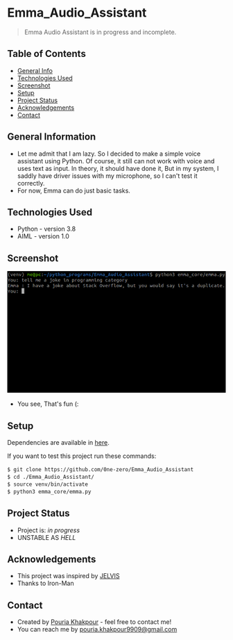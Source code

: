 # Emma_Audio_Assistant
> Emma Audio Assistant is in progress and incomplete.

## Table of Contents
* [General Info](#general-information)
* [Technologies Used](#technologies-used)
* [Screenshot](#screenshot)
* [Setup](#setup)
* [Project Status](#project-status)
* [Acknowledgements](#acknowledgements)
* [Contact](#contact)
<!-- * [License](#license) -->


## General Information
- Let me admit that I am lazy. So I decided to make a simple voice assistant using Python.
Of course, it still can not work with voice and uses text as input. In theory, it should have done it, But in my system, I saddly have driver issues with my microphone, so I can't test it correctly.
- For now, Emma can do just basic tasks.


## Technologies Used
- Python - version 3.8
- AIML   - version 1.0

## Screenshot
![Emma-joke](https://github.com/0ne-zero/Emma_Audio_Assistant/blob/main/screenshot/Screenshot%20from%202022-02-28%2015-04-40-cleaned.png)
- You see, That's fun (:

## Setup
Dependencies are available in [here](https://github.com/0ne-zero/Emma_Audio_Assistant/blob/main/requirements.txt).

If you want to test this project run these commands:

```bash
$ git clone https://github.com/0ne-zero/Emma_Audio_Assistant
$ cd ./Emma_Audio_Assistant/
$ source venv/bin/activate
$ python3 emma_core/emma.py
```

## Project Status
- Project is: _in progress_ 
- UNSTABLE AS *HELL*


## Acknowledgements
- This project was inspired by [JELVIS](https://githu[Ross.txt](https://github.com/0ne-zero/Emma_Audio_Assistant/files/8153087/Ross.txt).com/kiahamedi/JELVIS)
- Thanks to Iron-Man


## Contact
- Created by [Pouria Khakpour](https://github.com/0ne-zero) - feel free to contact me!
- You can reach me by pouria.khakpour9909@gmail.com
